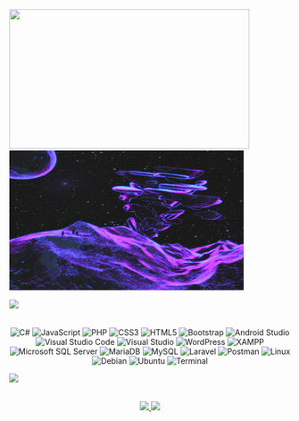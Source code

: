 <div>
  <img src="https://media4.giphy.com/media/v1.Y2lkPTc5MGI3NjExbTJmbGZ2b3RnbnJpdHpmaDFudnJ1Ymp3dm9nc2dvNTcyNnRxcG1sZyZlcD12MV9pbnRlcm5hbF9naWZfYnlfaWQmY3Q9Zw/jV0VJEv1IHU4xD7Cxi/giphy.webp" width="430" height="250" />
  <img src="gif/vaporwave-chillwave-dreamwave.gif" width="420" height="250" />
</div>


<!--<br>-->
<img src="https://user-images.githubusercontent.com/73097560/115834477-dbab4500-a447-11eb-908a-139a6edaec5c.gif"><br><br>

<p align="center">
  <img src="https://img.shields.io/badge/C%23%20-%232370ED.svg?style=for-the-badge&logo=c-sharp&logoColor=white" alt="C#" />
  <img src="https://img.shields.io/badge/JavaScript%20-%23F7DF1E.svg?style=for-the-badge&logo=javascript&logoColor=black" alt="JavaScript" />
  <img src="https://img.shields.io/badge/PHP%20-%23635DBD.svg?style=for-the-badge&logo=php&logoColor=white" alt="PHP" />
  <img src="https://img.shields.io/badge/CSS3%20-%231572B6.svg?style=for-the-badge&logo=css3&logoColor=white" alt="CSS3" />
  <img src="https://img.shields.io/badge/HTML5%20-%23E34F26.svg?style=for-the-badge&logo=html5&logoColor=white" alt="HTML5" />
  <img src="https://img.shields.io/badge/Bootstrap%20-%23563D7C.svg?style=for-the-badge&logo=bootstrap&logoColor=white" alt="Bootstrap" />
  <img src="https://img.shields.io/badge/Android%20Studio%20-%2334A853.svg?style=for-the-badge&logo=android-studio&logoColor=white" alt="Android Studio" />
  <img src="https://img.shields.io/badge/Visual%20Studio%20Code-0078d7.svg?style=for-the-badge&logo=visual-studio-code&logoColor=white" alt="Visual Studio Code" />
  <img src="https://img.shields.io/badge/Visual%20Studio-5C2D91.svg?style=for-the-badge&logo=visual-studio&logoColor=white" alt="Visual Studio" />
  <img src="https://img.shields.io/badge/WordPress-%23117AC9.svg?style=for-the-badge&logo=wordpress&logoColor=white" alt="WordPress" />
  <img src="https://img.shields.io/badge/XAMPP-%23FB7A24?style=for-the-badge&logo=xampp&logoColor=white" alt="XAMPP" />
  <img src="https://img.shields.io/badge/Microsoft%20SQL%20Server%20-%23CC2927.svg?style=for-the-badge&logo=microsoft-sql-server&logoColor=white" alt="Microsoft SQL Server" />
  <img src="https://img.shields.io/badge/MariaDB-%23003545.svg?style=for-the-badge&logo=mariadb&logoColor=white" alt="MariaDB" />
  <img src="https://img.shields.io/badge/MySQL-%23003545.svg?style=for-the-badge&logo=mysql&logoColor=white" alt="MySQL" />
  <img src="https://img.shields.io/badge/Laravel-%23FF2D20.svg?style=for-the-badge&logo=laravel&logoColor=white" alt="Laravel" />
  <img src="https://img.shields.io/badge/Postman-%23FF6C37.svg?style=for-the-badge&logo=postman&logoColor=white" alt="Postman" />
  <img src="https://img.shields.io/badge/Linux-%23FCC624?style=for-the-badge&logo=linux&logoColor=black" alt="Linux" />
  <img src="https://img.shields.io/badge/Debian-A81D33?style=for-the-badge&logo=debian&logoColor=white" alt="Debian" />
  <img src="https://img.shields.io/badge/Ubuntu-E95420?style=for-the-badge&logo=ubuntu&logoColor=white" alt="Ubuntu" />
  <img src="https://img.shields.io/badge/Terminal-%23054020?style=for-the-badge&logo=gnu-bash&logoColor=white" alt="Terminal" />
</p>
<!--<br>-->

<img src="https://user-images.githubusercontent.com/73097560/115834477-dbab4500-a447-11eb-908a-139a6edaec5c.gif"><br><br>

<p align="center">
  <a href="https://github.com/ClaudioVergara2">
    <img height="180em" src="https://github-readme-stats-eight-theta.vercel.app/api?username=ClaudioVergara2&show_icons=true&theme=algolia&include_all_commits=true&count_private=true"/>
    <img height="180em" src="https://github-readme-stats-eight-theta.vercel.app/api/top-langs/?username=ClaudioVergara2&layout=compact&langs_count=8&theme=algolia"/>
  </a>
</p>
